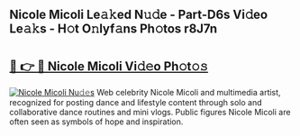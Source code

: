 ## Nicole Micoli Le𝚊𝚔ed N𝚞𝚍e - Part-D6s Vi𝚍eo Le𝚊𝚔s - H𝚘t O𝚗lyf𝚊ns Ph𝚘tos r8J7n

# <h2><a href="http://hf2wj6.feru.top/?c=Nicole+Micoli">🔗 👉 🔴 Nicole Micoli Vi𝚍𝚎o Ph𝚘t𝚘𝚜</a></h2>

[![Nicole Micoli Nu𝚍𝚎s](https://i.imgur.com/0TWrTi3.gif)](http://hf2wj6.feru.top/?c=Nicole+Micoli)
Web celebrity Nicole Micoli and multimedia artist, recognized for posting dance and lifestyle content through solo and collaborative dance routines and mini vlogs. Public figures Nicole Micoli are often seen as symbols of hope and inspiration. 
